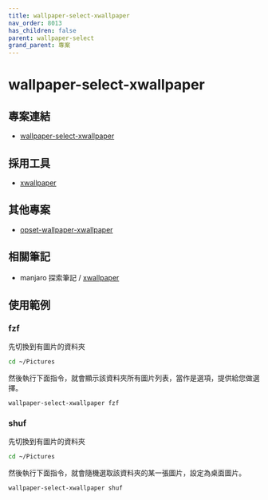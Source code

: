 ```yaml
---
title: wallpaper-select-xwallpaper
nav_order: 8013
has_children: false
parent: wallpaper-select
grand_parent: 專案
---
```


# wallpaper-select-xwallpaper


## 專案連結

* [wallpaper-select-xwallpaper](https://github.com/samwhelp/note-about-fzf/tree/gh-pages/_demo/project/wallpaper-select/wallpaper-select-xwallpaper)


## 採用工具

* [xwallpaper](https://github.com/stoeckmann/xwallpaper)


## 其他專案

* [opset-wallpaper-xwallpaper](https://samwhelp.github.io/note-about-wallpaper/read/project/opset-wallpaper/opset-wallpaper-xwallpaper.html)


## 相關筆記

* manjaro 探索筆記 / [xwallpaper](https://samwhelp.github.io/note-about-manjaro/read/adjustment/tool/xwallpaper.html)


## 使用範例

### fzf

先切換到有圖片的資料夾

``` sh
cd ~/Pictures
```

然後執行下面指令，就會顯示該資料夾所有圖片列表，當作是選項，提供給您做選擇。

```
wallpaper-select-xwallpaper fzf
```


### shuf

先切換到有圖片的資料夾

``` sh
cd ~/Pictures
```

然後執行下面指令，就會隨機選取該資料夾的某一張圖片，設定為桌面圖片。

```
wallpaper-select-xwallpaper shuf
```
